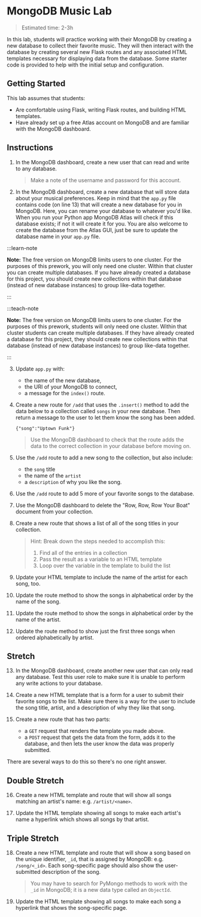 # MongoDB Music Lab

> Estimated time: 2-3h

In this lab, students will practice working with their MongoDB by creating a new database to collect their favorite music. They will then interact with the database by creating several new Flask routes and any associated HTML templates necessary for displaying data from the database. Some starter code is provided to help with the initial setup and configuration.

## Getting Started

This lab assumes that students:

- Are comfortable using Flask, writing Flask routes, and building HTML templates.
- Have already set up a free Atlas account on MongoDB and are familiar with the MongoDB dashboard.

## Instructions

1. In the MongoDB dashboard, create a new user that can read and write to any database.

	> Make a note of the username and password for this account.

2. In the MongoDB dashboard, create a new database that will store data about your musical preferences. Keep in mind that the `app.py` file contains code (on line 13) that will create a new database for you in MongoDB. Here, you can rename your database to whatever you'd like. When you run your Python app MongoDB Atlas will check if this database exists; if not it will create it for you. You are also welcome to create the database from the Atlas GUI, just be sure to update the database name in your `app.py` file. 

:::learn-note

**Note:** The free version on MongoDB limits users to one cluster. For the purposes of this prework, you will only need one cluster. Within that cluster you can create multiple databases. If you have already created a database for this project, you should create new collections within that database (instead of new database instances) to group like-data together. 

:::

:::teach-note

**Note:** The free version on MongoDB limits users to one cluster. For the purposes of this prework, students will only need one cluster. Within that cluster students can create multiple databases. If they have already created a database for this project, they should create new collections within that database (instead of new database instances) to group like-data together. 

:::

3. Update `app.py` with:
	- the name of the new database,
	- the URI of your MongoDB to connect,
	- a message for the `index()` route.

4. Create a new route for `/add` that uses the `.insert()` method to add the data below to a collection called `songs` in your new database. Then return a message to the user to let them know the song has been added.

	`{"song":"Uptown Funk"}`

	> Use the MongoDB dashboard to check that the route adds the data to the correct collection in your database before moving on.

5. Use the `/add` route to add a new song to the collection, but also include:
	- the `song` title
	- the name of the `artist`
	- a `description` of why you like the song.

6. Use the `/add` route to add 5 more of your favorite songs to the database.

7. Use the MongoDB dashboard to delete the "Row, Row, Row Your Boat" document from your collection.

8. Create a new route that shows a list of all of the song titles in your collection.

	> Hint: Break down the steps needed to accomplish this:
	> 1. Find all of the entries in a collection
	> 2. Pass the result as a variable to an HTML template
	> 3. Loop over the variable in the template to build the list

9. Update your HTML template to include the name of the artist for each song, too.

10. Update the route method to show the songs in alphabetical order by the name of the song.

11. Update the route method to show the songs in alphabetical order by the name of the artist.

12. Update the route method to show just the first three songs when ordered alphabetically by artist.

## Stretch

13. In the MongoDB dashboard, create another new user that can only read any database. Test this user role to make sure it is unable to perform any write actions to your database.

14. Create a new HTML template that is a form for a user to submit their favorite songs to the list. Make sure there is a way for the user to include the song title, artist, and a description of why they like that song.

15. Create a new route that has two parts:
	- a `GET` request that renders the template you made above.
	- a `POST` request that gets the data from the form, adds it to the database, and then lets the user know the data was properly submitted.

There are several ways to do this so there's no one right answer.

## Double Stretch

16. Create a new HTML template and route that will show all songs matching an artist's name: e.g. `/artist/<name>`.

17. Update the HTML template showing all songs to make each artist's name a hyperlink which shows all songs by that artist.

## Triple Stretch

18. Create a new HTML template and route that will show a song based on the unique identifier, `_id`, that is assigned by MongoDB: e.g. `/song/<_id>`. Each song-specific page should also show the user-submitted description of the song.

	> You may have to search for PyMongo methods to work with the `_id` in MongoDB; it is a new data type called an `ObjectId`.

19. Update the HTML template showing all songs to make each song a hyperlink that shows the song-specific page.
